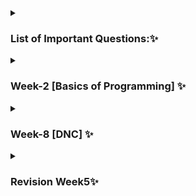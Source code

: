 <details>
    <summary><h3>List of Important Questions:✨</h3></summary>
    
> The following list of questions was recommended by [Love Babbar](https://www.youtube.com/c/LoveBabbar1) on this [video](https://youtu.be/4iFALQ1ACdA). I have documented all those questions here.✌️


| Topic  | Important DSA Questions   | Link           |
|--------|---------------------------|----------------|
| Topic: | Problem:                  | Related Link   |
|<->      |                          |                |

</details>

<details>
    <summary><h3>Week-2 [Basics of Programming] ✨</h3></summary>
    <h5>Pattern + function + loops</h5>

| Topic  | Important DSA Questions   | Link           |
|--------|---------------------------|----------------|
| Topic: | Problem:                  | Related Link   |
|<->      |                          |                |


</details>

<details>
    <summary><h3>Week-8 [DNC] ✨</h3></summary>
    

| Date      | Task                              | status                               |
|-----------|-----------------------------------|--------------------------------------|
| 10 April  |         DNC Level-1               | completed :heavy_check_mark:         |
| 11 April  |         DNC Level-2               | Pending                              |


</details>



<details>
    <summary><h3>Revision Week5✨</h3></summary>
    

| Date      | Task                              | status                               |
|-----------|-----------------------------------|--------------------------------------|
| 11 April  |         Pointer Level-1           | completed :heavy_check_mark:         |
| 11 April  |         DNC Level-2               | Pending                              |


</details>